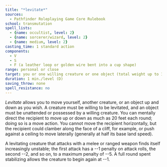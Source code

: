```yaml
---
title: "*levitate*"
sources:
  - Pathfinder Roleplaying Game Core Rulebook
school: transmutation
spell_lists:
  - {name: occultist, level: 2}
  - {name: sorcerer/wizard, level: 2}
  - {name: medium, level: 2}
casting_time: 1 standard action
components:
  - V
  - S
  - F (a leather loop or golden wire bent into a cup shape)
range: personal or close
target: you or one willing creature or one object (total weight up to 100 lbs./level)
duration: 1 min./level (D)
saving_throw: none
spell_resistance: no
---
```


*Levitate* allows you to move yourself, another creature, or an object up and down as you wish. A creature must be willing to be levitated, and an object must be unattended or possessed by a willing creature. You can mentally direct the recipient to move up or down as much as 20 feet each round; doing so is a move action. You cannot move the recipient horizontally, but the recipient could clamber along the face of a cliff, for example, or push against a ceiling to move laterally (generally at half its base land speed).

A levitating creature that attacks with a melee or ranged weapon finds itself increasingly unstable; the first attack has a --1 penalty on attack rolls, the second --2, and so on, to a maximum penalty of --5. A full round spent stabilizing allows the creature to begin again at --1.

